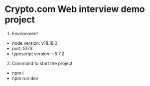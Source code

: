 # Crypto.com Web interview demo project
1. Environment
- node version: v18.18.0
- port: 5173
- typescript version: ~5.7.2

2. Command to start the project
- npm i
- npm run dev
